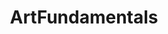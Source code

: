 ---
title: ArtFundamentals
crosslinks:
- learnart
- Art
- drawme
- livven
- lifehacks
- asmr
- writing
- theXeffect
- ArtCrit
- nocontext
- Brawlhalla
- drawing
---